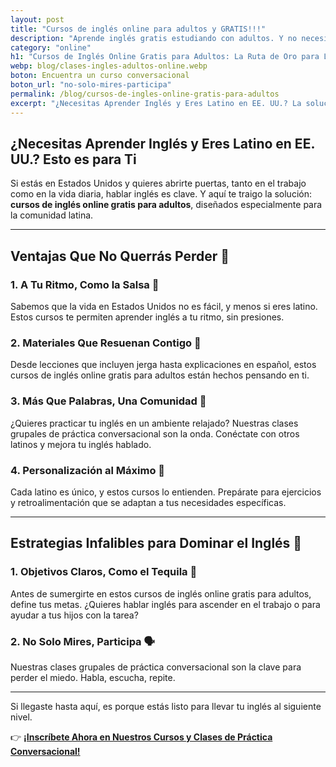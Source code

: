 ```yaml
---
layout: post
title: "Cursos de inglés online para adultos y GRATIS!!!"
description: "Aprende inglés gratis estudiando con adultos. Y no necesitas salir de casa. ¡Haz tu curso online! Entra y lee cómo hacerlo"
category: "online"
h1: "Cursos de Inglés Online Gratis para Adultos: La Ruta de Oro para Latinos en EE. UU."
webp: blog/clases-ingles-adultos-online.webp
boton: Encuentra un curso conversacional
boton_url: "no-solo-mires-participa"
permalink: /blog/cursos-de-ingles-online-gratis-para-adultos
excerpt: "¿Necesitas Aprender Inglés y Eres Latino en EE. UU.? La solución: **cursos de inglés online gratis para adultos**"
---
```

## ¿Necesitas Aprender Inglés y Eres Latino en EE. UU.? Esto es para Ti

Si estás en Estados Unidos y quieres abrirte puertas, tanto en el trabajo como en la vida diaria, hablar inglés es clave. Y aquí te traigo la solución: **cursos de inglés online gratis para adultos**, diseñados especialmente para la comunidad latina.

---

## Ventajas Que No Querrás Perder 🎉

### 1. A Tu Ritmo, Como la Salsa 🕺

Sabemos que la vida en Estados Unidos no es fácil, y menos si eres latino. Estos cursos te permiten aprender inglés a tu ritmo, sin presiones.

### 2. Materiales Que Resuenan Contigo 🎵

Desde lecciones que incluyen jerga hasta explicaciones en español, estos cursos de inglés online gratis para adultos están hechos pensando en ti.

### 3. Más Que Palabras, Una Comunidad 👥

¿Quieres practicar tu inglés en un ambiente relajado? Nuestras clases grupales de práctica conversacional son la onda. Conéctate con otros latinos y mejora tu inglés hablado.

### 4. Personalización al Máximo 🎯

Cada latino es único, y estos cursos lo entienden. Prepárate para ejercicios y retroalimentación que se adaptan a tus necesidades específicas.

---

## Estrategias Infalibles para Dominar el Inglés 🚀

### 1. Objetivos Claros, Como el Tequila 🥃

Antes de sumergirte en estos cursos de inglés online gratis para adultos, define tus metas. ¿Quieres hablar inglés para ascender en el trabajo o para ayudar a tus hijos con la tarea?

### 2. No Solo Mires, Participa 🗣️

Nuestras clases grupales de práctica conversacional son la clave para perder el miedo. Habla, escucha, repite.

---

Si llegaste hasta aquí, es porque estás listo para llevar tu inglés al siguiente nivel.

👉 **[¡Inscríbete Ahora en Nuestros Cursos y Clases de Práctica Conversacional!]({{site.baseurl}}/#formulario)**
